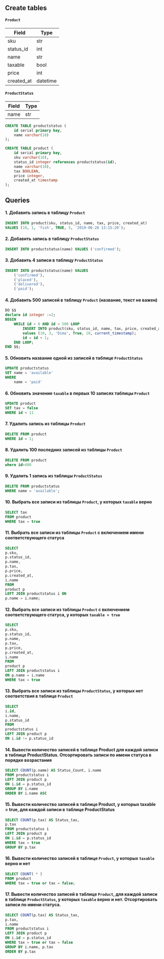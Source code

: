 ## Create tables

#### `Product`

| Field | Type |
| ----- | ---- |
| sku | str |
| status_id | int |
| name | str |
| taxable | bool |
| price | int |
| created_at | datetime |

#### `ProductStatus`

| Field | Type |
| ----- | ---- |
| name | str |

```sql
CREATE TABLE productstatus (
	id serial primary key,
	name varchar(10)
);

CREATE TABLE product (
	id serial primary key,
	sku varchar(10),
	status_id integer references productstatus(id),
	name varchar(10),
	tax BOOLEAN,
	price integer,
	created_at timestamp
);
```

## Queries

#### 1. Добавить запись в таблицу `Product`

```sql
INSERT INTO product(sku, status_id, name, tax, price, created_at) 
VALUES (10, 1, 'fish', TRUE, 5, '2019-06-26 13:15:20');
```

#### 2. Добавить запись в таблицу `ProductStatus`

```sql
INSERT INTO productstatus(name) VALUES ('confirmed');
```

#### 3. Добавить 4 записи в таблицу `ProductStatus`

```sql
INSERT INTO productstatus(name) VALUES 
    ('confirmed'), 
    ('placed'), 
    ('delivered'), 
    ('paid');
```

#### 4. Добавить 500 записей в таблицу `Product` (название, текст не важен)

```sql
DO $$
declare id integer :=2;
BEGIN
	WHILE id > 0 AND id < 500 LOOP
		INSERT INTO product(sku, status_id, name, tax, price, created_at)  
		values (10, 3, 'Dima', True, 10, current_timestamp);
		id = id + 1;
	END LOOP;
END $$;
```

#### 5. Обновить название одной из записей в таблице `ProductStatus`

```sql
UPDATE productstatus
SET name = 'available'
WHERE
	name = 'paid'
```

#### 6. Обновить значение `taxable` в первых 10 записях таблицы `Product`

```sql
UPDATE product
SET tax = false
WHERE id < 11
```

#### 7. Удалить запись из таблицы `Product`

```sql
DELETE FROM product
WHERE id = 1;
```

#### 8. Удалить 100 последних записей из таблицы `Product`

```sql
DELETE FROM product
where id>400
```

#### 9. Удалить 1 запись из таблицы `ProductStatus`

```sql
DELETE FROM productstatus
WHERE name = 'available';
```

#### 10. Выбрать все записи из таблицы `Product`, у которых `taxable` верно

```sql
SELECT tax
FROM product
WHERE tax = true
```

#### 11. Выбрать все записи из таблицы `Product` с включением имени соответствующего статуса

```sql
SELECT 
p.sku, 
p.status_id, 
p.name, 
p.tax, 
p.price, 
p.created_at, 
i.name 
FROM 
product p 
LEFT JOIN productstatus i ON 
p.name = i.name;
```

#### 12. Выбрать все записи из таблицы `Product` с включением соответствующего статуса, у которых `taxable = true`

```sql
SELECT 
p.sku, 
p.status_id, 
p.name, 
p.tax, 
p.price, 
p.created_at, 
i.name 
FROM 
product p 
LEFT JOIN productstatus i 
ON p.name = i.name 
WHERE tax = true
```

#### 13. Выбрать все записи из таблицы `ProductStatus`, у которых нет соответствия в таблице `Product`

```sql
SELECT 
i.id, 
i.name, 
p.status_id 
FROM 
productstatus i 
LEFT JOIN product p 
ON i.id != p.status_id
```

#### 14. Вывести количество записей в таблице Product для каждой записи в таблице ProductStatus. Отсортировать записи по имени статуса в порядке возрастания

```sql
SELECT COUNT(p.name) AS Status_Count, i.name 
FROM productstatus i 
LEFT JOIN product p 
ON i.id = p.status_id 
GROUP BY i.name 
ORDER BY i.name ASC 
```

#### 15. Вывести количество записей в таблице Product, у которых taxable = true, для каждой записи в таблице ProductStatus

```sql
SELECT COUNT(p.tax) AS Status_tax, 
p.tax 
FROM productstatus i 
LEFT JOIN product p 
ON i.id = p.status_id 
WHERE tax = true 
GROUP BY p.tax
```

#### 16. Вывести количество записей в таблице `Product`, у которых `taxable` верно и нет

```sql
SELECT COUNT( * ) 
FROM product
WHERE tax = true or tax = false;
```

#### 17. Вывести количество записей в таблице `Product`, для каждой записи в таблице `ProductStatus`, у которых `taxable` верно и нет. Отсортировать записи по имени статуса.

```sql
SELECT COUNT(p.tax) AS Status_tax, 
p.tax, 
i.name 
FROM productstatus i 
LEFT JOIN product p 
ON i.id = p.status_id 
WHERE tax = true or tax = false 
GROUP BY i.name, p.tax 
ORDER BY p.tax
```
